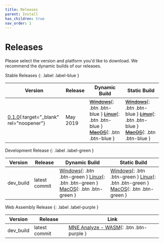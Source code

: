 ```yaml
---
title: Releases
parent: Install
has_children: true
nav_order: 1
---
```

# Releases

Please select the version and platform you'd like to download.
We recommend the dynamic builds of our releases.

Stable Releases
{: .label .label-blue }

| Version | Release | Dynamic Build | Static Build |
|-------|-------|-------|-------|
| [0.1.0](changelog.md#version-010){:target="_blank" rel="noopener"} | May 2019 | <span class="fs-2"> [~~Windows~~](){: .btn .btn-blue } [~~Linux~~](){: .btn .btn-blue } [~~MacOS~~](){: .btn .btn-blue } </span> | <span class="fs-2"> [~~Windows~~](){: .btn .btn-blue } [~~Linux~~](){: .btn .btn-blue } [~~MacOS~~](){: .btn .btn-blue } </span> |

Development Release
{: .label .label-green }

| Version | Release | Dynamic Build | Static Build |
|-------|-------|-------|-------|
| dev_build | latest commit | <span class="fs-2"> [Windows](https://github.com/mne-tools/mne-cpp/releases/download/dev_build/mne-cpp-windows-dynamic-x86_64.zip){: .btn .btn-green } [Linux](https://github.com/mne-tools/mne-cpp/releases/download/dev_build/mne-cpp-linux-dynamic-x86_64.tar.gz){: .btn .btn-green } [MacOS](https://github.com/mne-tools/mne-cpp/releases/download/dev_build/mne-cpp-macos-dynamic-x86_64.tar.gz){: .btn .btn-green } </span> | <span class="fs-2"> [Windows](https://github.com/mne-tools/mne-cpp/releases/download/dev_build/mne-cpp-windows-static-x86_64.zip){: .btn .btn-green } [Linux](https://github.com/mne-tools/mne-cpp/releases/download/dev_build/mne-cpp-linux-static-x86_64.tar.gz){: .btn .btn-green } [MacOS](https://github.com/mne-tools/mne-cpp/releases/download/dev_build/mne-cpp-macos-static-x86_64.tar.gz){: .btn .btn-green } </span> |

Web Assembly Release
{: .label .label-purple }

| Version | Release | Link |
|---------|------|------|
| dev_build | latest commit | <span class="fs-2"> [MNE Analyze - WASM](https://mne-cpp.github.io/wasm/mne_analyze.html){: .btn .btn-purple } </span> |
